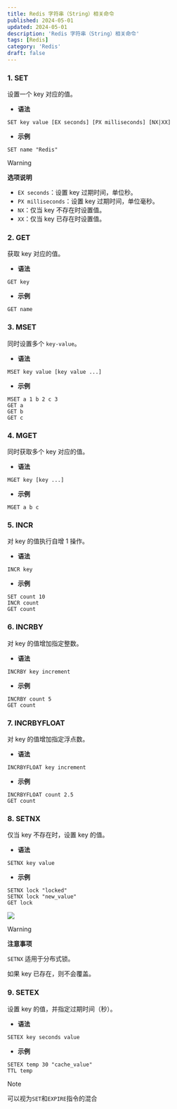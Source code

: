 ```yaml
---
title: Redis 字符串（String）相关命令
published: 2024-05-01
updated: 2024-05-01
description: 'Redis 字符串（String）相关命令'
tags: [Redis]
category: 'Redis'
draft: false 
---
```



### 1. SET
设置一个 key 对应的值。

+ **语法**

```plsql
SET key value [EX seconds] [PX milliseconds] [NX|XX]
```

+ **示例**

```plsql
SET name "Redis"
```

> [!WARNING]
>
> **选项说明**
>
> + `EX seconds`：设置 key 过期时间，单位秒。
> + `PX milliseconds`：设置 key 过期时间，单位毫秒。
> + `NX`：仅当 key 不存在时设置值。
> + `XX`：仅当 key 已存在时设置值。
>

### 2. GET
获取 key 对应的值。

+ **语法**

```plsql
GET key
```

+ **示例**

```plsql
GET name
```

### 3. MSET
同时设置多个 `key-value`。

+ **语法**

```plain
MSET key value [key value ...]
```

+ **示例**

```plsql
MSET a 1 b 2 c 3
GET a
GET b
GET c
```

### 4. MGET
同时获取多个 key 对应的值。

+ **语法**

```plsql
MGET key [key ...]
```

+ **示例**

```plsql
MGET a b c
```

### 5. INCR
对 key 的值执行自增 1 操作。

+ **语法**

```plain
INCR key
```

+ **示例**

```plsql
SET count 10
INCR count
GET count
```

### 6. INCRBY
对 key 的值增加指定整数。

+ **语法**

```plsql
INCRBY key increment
```

+ **示例**

```plsql
INCRBY count 5
GET count
```

### 7. INCRBYFLOAT
对 key 的值增加指定浮点数。

+ **语法**

```plsql
INCRBYFLOAT key increment
```

+ **示例**

```plsql
INCRBYFLOAT count 2.5
GET count
```

### 8. SETNX
仅当 key 不存在时，设置 key 的值。

+ **语法**

```plsql
SETNX key value
```

+ **示例**

```plsql
SETNX lock "locked"
SETNX lock "new_value"
GET lock
```

![](https://cdn.nlark.com/yuque/0/2025/png/43007687/1741871247951-975159ab-c1f4-4157-b76b-b4dd2eda3698.png)

> [!WARNING]
> **注意事项**
>
> `SETNX` 适用于分布式锁。
>
> 如果 key 已存在，则不会覆盖。
>

### 9. SETEX
设置 key 的值，并指定过期时间（秒）。

+ **语法**

```plain
SETEX key seconds value
```

+ **示例**

```plain
SETEX temp 30 "cache_value"
TTL temp
```

> [!NOTE]
> 可以视为`SET`和`EXPIRE`指令的混合

